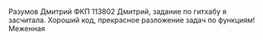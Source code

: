 Разумов Дмитрий ФКП 113802 Дмитрий, задание по гитхабу я засчитала. Хороший код, прекрасное разложение задач по функциям! Меженная
